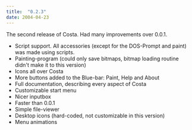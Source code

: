 ```yaml
---
title:  "0.2.3"
date: 2004-04-23
---
```

The second release of Costa. Had many improvements over 0.0.1.

- Script support. All accessories (except for the DOS-Prompt and paint) was made using scripts.
- Painting-program (could only save bitmaps, bitmap loading routine didn't make it to this version)
- Icons all over Costa
- More buttons added to the Blue-bar: Paint, Help and About
- Full documentation, describing every aspect of Costa
- Customizable start menu
- Nicer inputbox
- Faster than 0.0.1
- Simple file-viewer
- Desktop icons (hard-coded, not customizable in this version)
- Menu animations
